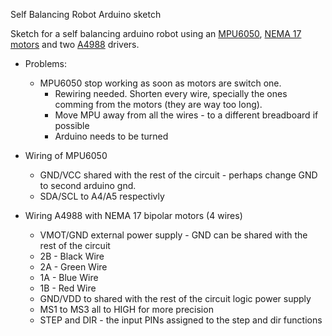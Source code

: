 Self Balancing Robot Arduino sketch

Sketch for a self balancing arduino robot using an [MPU6050](http://www.dx.com/p/gy-521-mpu6050-3-axis-acceleration-gyroscope-6dof-module-blue-154602?Utm_rid=60225380&Utm_source=affiliate), [NEMA 17 motors](http://www.dx.com/pt/p/geeetech-1-8-degree-nema-14-35-byghw-stepper-motor-for-3d-printer-black-386069?Utm_rid=60225380&Utm_source=affiliate) and two [A4988](http://www.dx.com/pt/p/3d-printer-a4988-arduino-reprap-stepper-motor-driver-265980?Utm_rid=60225380&Utm_source=affiliate) drivers.

- Problems:
  - MPU6050 stop working as soon as motors are switch one.
    - Rewiring needed. Shorten every wire, specially the ones comming from the motors (they are way too long).
    - Move MPU away from all the wires - to a different breadboard if possible
    - Arduino needs to be turned 

- Wiring of MPU6050
  - GND/VCC shared with the rest of the circuit - perhaps change GND to second arduino gnd.
  - SDA/SCL to A4/A5 respectivly

- Wiring A4988 with NEMA 17 bipolar motors (4 wires)
  - VMOT/GND external power supply - GND can be shared with the rest of the circuit
  - 2B - Black Wire
  - 2A - Green Wire
  - 1A - Blue Wire
  - 1B - Red Wire
  - GND/VDD to shared with the rest of the circuit logic power supply 
  - MS1 to MS3 all to HIGH for more precision
  - STEP and DIR - the input PINs assigned to the step and dir functions 

